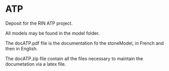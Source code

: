 # ATP

Deposit for the RIN ATP project.

All models may be found in the model folder.

The docATP.pdf file is the documentation fo the stoneModel, in French and then in English.

The docATP.zip file contain all the files necessary to maintain the documetation via a latex file.
